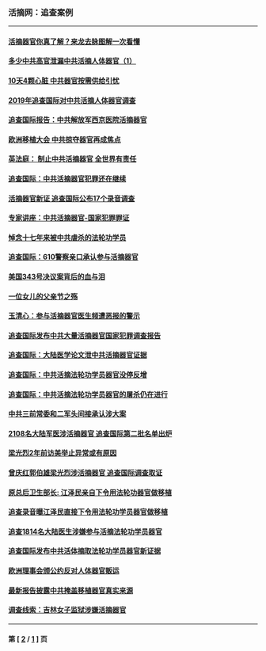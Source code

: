 ### 活摘网：追查案例
---
#### [活摘器官你真了解？来龙去脉图解一次看懂](../../pages/nf5880/n13013820.md?11230430) 
#### [多少中共高官泄漏中共活摘人体器官（1）](../../pages/nf5880/n12671234.md?11230430) 
#### [10天4颗心脏 中共器官按需供给引忧](../../pages/nf5880/n12326366.md?11230430) 
#### [2019年追查国际对中共活摘人体器官调查](../../pages/nf5880/n11917733.md?11230430) 
#### [追查国际报告：中共解放军西京医院活摘器官](../../pages/nf5880/n11838359.md?11230430) 
#### [欧洲移植大会 中共掠夺器官再成焦点](../../pages/nf5880/n11538883.md?11230430) 
#### [英法庭： 制止中共活摘器官 全世界有责任](../../pages/nf5880/n11330691.md?11230430) 
#### [追查国际：中共活摘器官犯罪还在继续](../../pages/nf5880/n11218301.md?11230430) 
#### [活摘器官新证 追查国际公布17个录音调查](../../pages/nf5880/n10897744.md?11230430) 
#### [专家讲座：中共活摘器官-国家犯罪罪证](../../pages/nf5880/n8828153.md?11230430) 
#### [悼念十七年来被中共虐杀的法轮功学员](../../pages/nf5880/n8124823.md?11230430) 
#### [追查国际：610警察亲口承认参与活摘器官](../../pages/nf5880/n8109067.md?11230430) 
#### [美国343号决议案背后的血与泪](../../pages/nf5880/n8020684.md?11230430) 
#### [一位女儿的父亲节之殇](../../pages/nf5880/n8014122.md?11230430) 
#### [玉清心：参与活摘器官医生频遭恶报的警示](../../pages/nf5880/n4637546.md?11230430) 
#### [追查国际发布中共大量活摘器官国家犯罪调查报告](../../pages/nf5880/n4613428.md?11230430) 
#### [追查国际：大陆医学论文泄中共活摘器官证据](../../pages/nf5880/n4608794.md?11230430) 
#### [追查国际：中共活摘法轮功学员器官没停反增](../../pages/nf5880/n4584075.md?11230430) 
#### [追查国际：中共活摘法轮功学员器官的屠杀仍在进行](../../pages/nf5880/n4299154.md?11230430) 
#### [中共三前常委和二军头间接承认涉大案](../../pages/nf5880/n4286244.md?11230430) 
#### [2108名大陆军医涉活摘器官 追查国际第二批名单出炉](../../pages/nf5880/n4284769.md?11230430) 
#### [梁光烈2年前访美举止异常或有原因](../../pages/nf5880/n4279686.md?11230430) 
#### [曾庆红郭伯雄梁光烈涉活摘器官 追查国际调查取证](../../pages/nf5880/n4278462.md?11230430) 
#### [原总后卫生部长: 江泽民亲自下令用法轮功器官做移植](../../pages/nf5880/n4263864.md?11230430) 
#### [追查录音曝江泽民直接下令用法轮功学员器官做移植](../../pages/nf5880/n4261268.md?11230430) 
#### [追查1814名大陆医生涉嫌参与活摘法轮功学员器官](../../pages/nf5880/n4259055.md?11230430) 
#### [追查国际发布中共活体摘取法轮功学员器官新证据](../../pages/nf5880/n4258255.md?11230430) 
#### [欧洲理事会颁公约反对人体器官贩运](../../pages/nf5880/n4206955.md?11230430) 
#### [最新报告披露中共掩盖移植器官真实来源](../../pages/nf5880/n4140084.md?11230430) 
#### [调查线索：吉林女子监狱涉嫌活摘器官](../../pages/nf5880/n4044366.md?11230430) 

---
#### 第 [ [2](./2.md?11230430) / [1](./1.md?11230430) ] 页
